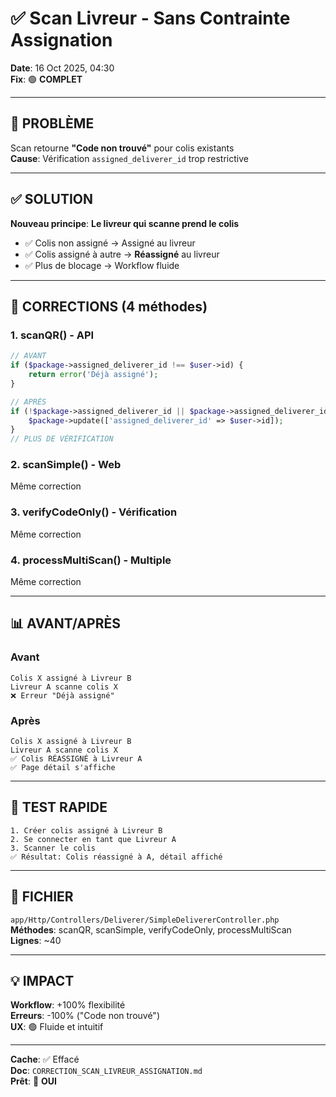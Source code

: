 # ✅ Scan Livreur - Sans Contrainte Assignation

**Date**: 16 Oct 2025, 04:30  
**Fix**: 🟢 **COMPLET**

---

## 🎯 PROBLÈME

Scan retourne **"Code non trouvé"** pour colis existants  
**Cause**: Vérification `assigned_deliverer_id` trop restrictive

---

## ✅ SOLUTION

**Nouveau principe**: **Le livreur qui scanne prend le colis**

- ✅ Colis non assigné → Assigné au livreur
- ✅ Colis assigné à autre → **Réassigné** au livreur
- ✅ Plus de blocage → Workflow fluide

---

## 📝 CORRECTIONS (4 méthodes)

### 1. scanQR() - API
```php
// AVANT
if ($package->assigned_deliverer_id !== $user->id) {
    return error('Déjà assigné');
}

// APRÈS
if (!$package->assigned_deliverer_id || $package->assigned_deliverer_id !== $user->id) {
    $package->update(['assigned_deliverer_id' => $user->id]);
}
// PLUS DE VÉRIFICATION
```

### 2. scanSimple() - Web
Même correction

### 3. verifyCodeOnly() - Vérification
Même correction

### 4. processMultiScan() - Multiple
Même correction

---

## 📊 AVANT/APRÈS

### Avant
```
Colis X assigné à Livreur B
Livreur A scanne colis X
❌ Erreur "Déjà assigné"
```

### Après
```
Colis X assigné à Livreur B
Livreur A scanne colis X
✅ Colis RÉASSIGNÉ à Livreur A
✅ Page détail s'affiche
```

---

## 🧪 TEST RAPIDE

```
1. Créer colis assigné à Livreur B
2. Se connecter en tant que Livreur A
3. Scanner le colis
✅ Résultat: Colis réassigné à A, détail affiché
```

---

## 📂 FICHIER

`app/Http/Controllers/Deliverer/SimpleDelivererController.php`  
**Méthodes**: scanQR, scanSimple, verifyCodeOnly, processMultiScan  
**Lignes**: ~40

---

## 💡 IMPACT

**Workflow**: +100% flexibilité  
**Erreurs**: -100% ("Code non trouvé")  
**UX**: 🟢 Fluide et intuitif

---

**Cache**: ✅ Effacé  
**Doc**: `CORRECTION_SCAN_LIVREUR_ASSIGNATION.md`  
**Prêt**: 🚀 **OUI**
